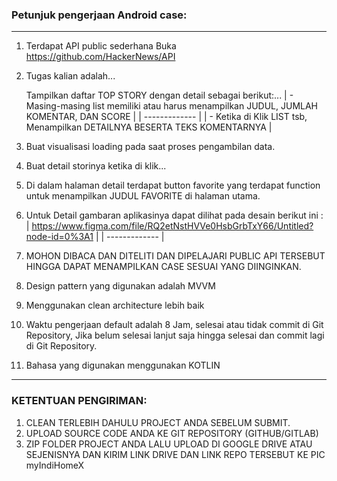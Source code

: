 ### Petunjuk pengerjaan Android case:
------

1. Terdapat API public sederhana Buka https://github.com/HackerNews/API
2. Tugas kalian adalah...
    
    Tampilkan daftar TOP STORY dengan detail sebagai berikut:...
    |  - Masing-masing list memiliki atau harus menampilkan JUDUL, JUMLAH KOMENTAR, DAN SCORE |
    | ------------- |
    | - Ketika di Klik LIST tsb, Menampilkan DETAILNYA BESERTA TEKS KOMENTARNYA |

3. Buat visualisasi loading pada saat proses pengambilan data.
4. Buat detail storinya ketika di klik...
5. Di dalam halaman detail terdapat button favorite yang terdapat function untuk menampilkan JUDUL FAVORITE di halaman utama.
6. Untuk Detail gambaran aplikasinya dapat dilihat pada desain berikut ini :
    |  https://www.figma.com/file/RQ2etNstHVVe0HsbGrbTxY66/Untitled?node-id=0%3A1 |
    | ------------- |
7. MOHON DIBACA DAN DITELITI DAN DIPELAJARI PUBLIC API TERSEBUT HINGGA DAPAT MENAMPILKAN CASE SESUAI YANG DIINGINKAN.
8. Design pattern yang digunakan adalah MVVM
9. Menggunakan clean architecture lebih baik
10. Waktu pengerjaan default adalah 8 Jam, selesai atau tidak commit di Git Repository, Jika belum selesai lanjut saja hingga selesai dan commit lagi di Git Repository.
11. Bahasa yang digunakan menggunakan KOTLIN

------
### KETENTUAN PENGIRIMAN:
1. CLEAN TERLEBIH DAHULU PROJECT ANDA SEBELUM SUBMIT.
2. UPLOAD SOURCE CODE ANDA KE GIT REPOSITORY (GITHUB/GITLAB)
2. ZIP FOLDER PROJECT ANDA LALU UPLOAD DI GOOGLE DRIVE ATAU SEJENISNYA DAN KIRIM LINK DRIVE DAN LINK REPO TERSEBUT KE PIC myIndiHomeX



